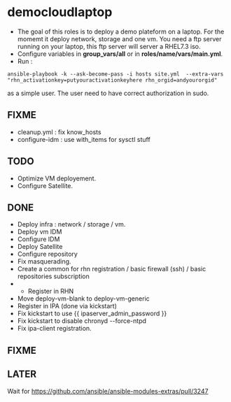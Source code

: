 # democloudlaptop

- The goal of this roles is to deploy a demo plateform on a laptop. For
the momemt it deploy network, storage and one vm. You need a ftp server
running on your laptop, this ftp server will server a RHEL7.3 iso.
- Configure variables in **group_vars/all** or in **roles/name/vars/main.yml**.
- Run :
```
ansible-playbook -k --ask-become-pass -i hosts site.yml  --extra-vars "rhn_activationkey=putyouractivationkeyhere rhn_orgid=andyourorgid"
```
as a simple user. The user need to have correct authorization in sudo.

## FIXME
- cleanup.yml : fix know_hosts
- configure-idm : use with_items for sysctl stuff

## TODO
- Optimize VM deployement.
- Configure Satellite.

## DONE

- Deploy infra : network / storage / vm.
- Deploy vm IDM
- Configure IDM
- Deploy Satellite
- Configure repository
- Fix masquerading.
- Create a common for rhn registration / basic firewall (ssh) / basic repositories subscription
- - Register in RHN
- Move deploy-vm-blank to deploy-vm-generic
- Register in IPA (done via kickstart)
- Fix kickstart to use {{ ipaserver_admin_password }}
- Fix kickstart to disable chronyd --force-ntpd
- Fix ipa-client registration.

## FIXME

## LATER
Wait for https://github.com/ansible/ansible-modules-extras/pull/3247
